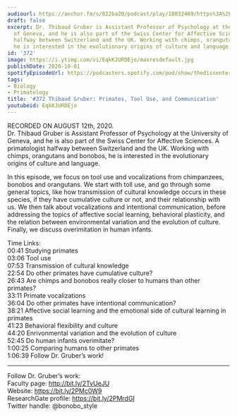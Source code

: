 ```yaml
---
audiourl: https://anchor.fm/s/822ba20/podcast/play/18032469/https%3A%2F%2Fd3ctxlq1ktw2nl.cloudfront.net%2Fstaging%2F2020-7-14%2F60623e05-ac22-b5f9-1b2a-c953893ceb1b.m4a
draft: false
excerpt: Dr. Thibaud Gruber is Assistant Professor of Psychology at the University
  of Geneva, and he is also part of the Swiss Center for Affective Sciences. A primatologist
  halfway between Switzerland and the UK. Working with chimps, orangutans and bonobos,
  he is interested in the evolutionary origins of culture and language.
id: '372'
image: https://i.ytimg.com/vi/EqkKJURDEjo/maxresdefault.jpg
publishDate: 2020-10-01
spotifyEpisodeUrl: https://podcasters.spotify.com/pod/show/thedissenter/episodes/372-Thibaud-Gruber-Primates--Tool-Use--and-Communication-ei4qcl
tags:
- Biology
- Primatology
title: '#372 Thibaud Gruber: Primates, Tool Use, and Communication'
youtubeid: EqkKJURDEjo
---
```

<div class="timelinks">

RECORDED ON AUGUST 12th, 2020.  
Dr. Thibaud Gruber is Assistant Professor of Psychology at the University of Geneva, and he is also part of the Swiss Center for Affective Sciences. A primatologist halfway between Switzerland and the UK. Working with chimps, orangutans and bonobos, he is interested in the evolutionary origins of culture and language.

In this episode, we focus on tool use and vocalizations from chimpanzees, bonobos and orangutans. We start with toll use, and go through some general topics, like how transmission of cultural knowledge occurs in these species, if they have cumulative culture or not, and their relationship with us. We then talk about vocalizations and intentional communication, before addressing the topics of affective social learning, behavioral plasticity, and the relation between environmental variation and the evolution of culture. Finally, we discuss overimitation in human infants. 

Time Links:  
<time>00:41</time> Studying primates  
<time>03:06</time> Tool use  
<time>07:53</time> Transmission of cultural knowledge  
<time>22:54</time> Do other primates have cumulative culture?  
<time>26:43</time> Are chimps and bonobos really closer to humans than other primates?  
<time>33:11</time> Primate vocalizations  
<time>36:04</time> Do other primates have intentional communication?  
<time>38:21</time> Affective social learning and the emotional side of cultural learning in primates  
<time>41:23</time> Behavioral flexibility and culture  
<time>44:20</time> Enrivonmental variation and the evolution of culture  
<time>52:45</time> Do human infants overimitate?  
<time>1:00:25</time> Comparing humans to other primates  
<time>1:06:39</time> Follow Dr. Gruber’s work!

---

Follow Dr. Gruber’s work:  
Faculty page: http://bit.ly/2TvUeJU  
Website: https://bit.ly/2PMc0W9  
ResearchGate profile: https://bit.ly/2PMrdGI  
Twitter handle: @bonobo_style
</div>

